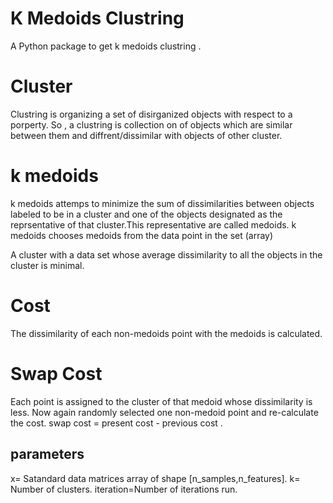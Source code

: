 # K Medoids Clustring 

A Python package to get k medoids clustring .
# Cluster
Clustring  is organizing a set of disirganized objects with respect to a porperty. So , a clustring is collection on of objects which are similar between them and diffrent/dissimilar with objects of other cluster.
# k medoids 
k medoids attemps to minimize the sum of dissimilarities between objects labeled to be in a cluster and one of the objects designated as the reprsentative of that cluster.This representative are called medoids. k medoids chooses medoids from the data point in the set (array) 

A cluster with a data set whose average dissimilarity to all the objects in the cluster is minimal.

# Cost
The dissimilarity of each non-medoids point with the medoids is calculated.

# Swap Cost
Each point is assigned to the cluster of that medoid whose dissimilarity is less.
Now again randomly selected one non-medoid point and re-calculate the cost.
swap cost = present cost - previous cost  .


## parameters
 x= Satandard data matrices array of shape  [n_samples,n_features].
 k= Number of clusters.
 iteration=Number of iterations run.

 